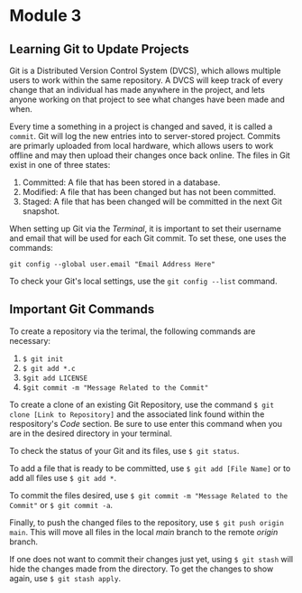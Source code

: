 # Module 3

## Learning Git to Update Projects

Git is a Distributed Version Control System (DVCS), which allows multiple users to work within the same repository. A DVCS will keep track of every change that an individual has made anywhere in the project, and lets anyone working on that project to see what changes have been made and when.

Every time a something in a project is changed and saved, it is called a `commit`. Git will log the new entries into to server-stored project. Commits are primarly uploaded from local hardware, which allows users to work offline and may then upload their changes once back online. The files in Git exist in one of three states:

1. Committed: A file that has been stored in a database.
2. Modified: A file that has been changed but has not been committed.
3. Staged: A file that has been changed will be committed in the next Git snapshot.

When setting up Git via the *Terminal*, it is important to set their username and email that will be used for each Git commit. To set these, one uses the commands:

```git config --global user.name "Name Here"
git config --global user.email "Email Address Here"
```

To check your Git's local settings, use the `git config --list` command.

## Important Git Commands

To create a repository via the terimal, the following commands are necessary:

1. `$ git init`
2. `$ git add *.c`
3. `$git add LICENSE`
4. `$git commit -m "Message Related to the Commit"`

To create a clone of an existing Git Repository, use the command `$ git clone [Link to Repository]` and the associated link found within the respository's *Code* section. Be sure to use enter this command when you are in the desired directory in your terminal.

To check the status of your Git and its files, use `$ git status`.

To add a file that is ready to be committed, use `$ git add [File Name]` or to add all files use `$ git add *`.

To commit the files desired, use `$ git commit -m "Message Related to the Commit"` or `$ git commit -a`.

Finally, to push the changed files to the repository, use `$ git push origin main`. This will move all files in the local *main* branch to the remote *origin* branch.

If one does not want to commit their changes just yet, using `$ git stash` will hide the changes made from the directory. To get the changes to show again, use `$ git stash apply`.
